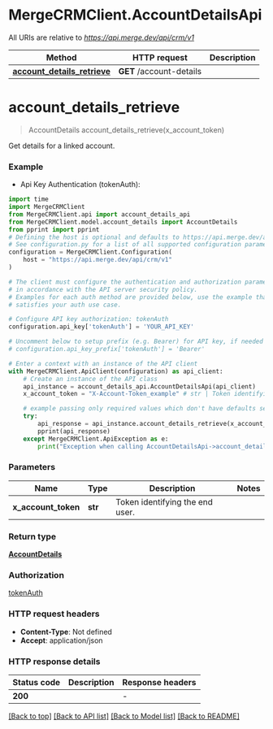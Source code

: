 # MergeCRMClient.AccountDetailsApi

All URIs are relative to *https://api.merge.dev/api/crm/v1*

Method | HTTP request | Description
------------- | ------------- | -------------
[**account_details_retrieve**](AccountDetailsApi.md#account_details_retrieve) | **GET** /account-details | 


# **account_details_retrieve**
> AccountDetails account_details_retrieve(x_account_token)



Get details for a linked account.

### Example

* Api Key Authentication (tokenAuth):
```python
import time
import MergeCRMClient
from MergeCRMClient.api import account_details_api
from MergeCRMClient.model.account_details import AccountDetails
from pprint import pprint
# Defining the host is optional and defaults to https://api.merge.dev/api/crm/v1
# See configuration.py for a list of all supported configuration parameters.
configuration = MergeCRMClient.Configuration(
    host = "https://api.merge.dev/api/crm/v1"
)

# The client must configure the authentication and authorization parameters
# in accordance with the API server security policy.
# Examples for each auth method are provided below, use the example that
# satisfies your auth use case.

# Configure API key authorization: tokenAuth
configuration.api_key['tokenAuth'] = 'YOUR_API_KEY'

# Uncomment below to setup prefix (e.g. Bearer) for API key, if needed
# configuration.api_key_prefix['tokenAuth'] = 'Bearer'

# Enter a context with an instance of the API client
with MergeCRMClient.ApiClient(configuration) as api_client:
    # Create an instance of the API class
    api_instance = account_details_api.AccountDetailsApi(api_client)
    x_account_token = "X-Account-Token_example" # str | Token identifying the end user.

    # example passing only required values which don't have defaults set
    try:
        api_response = api_instance.account_details_retrieve(x_account_token)
        pprint(api_response)
    except MergeCRMClient.ApiException as e:
        print("Exception when calling AccountDetailsApi->account_details_retrieve: %s\n" % e)
```


### Parameters

Name | Type | Description  | Notes
------------- | ------------- | ------------- | -------------
 **x_account_token** | **str**| Token identifying the end user. |

### Return type

[**AccountDetails**](AccountDetails.md)

### Authorization

[tokenAuth](../README.md#tokenAuth)

### HTTP request headers

 - **Content-Type**: Not defined
 - **Accept**: application/json


### HTTP response details
| Status code | Description | Response headers |
|-------------|-------------|------------------|
**200** |  |  -  |

[[Back to top]](#) [[Back to API list]](../README.md#documentation-for-api-endpoints) [[Back to Model list]](../README.md#documentation-for-models) [[Back to README]](../README.md)

